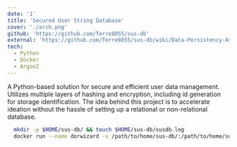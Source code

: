 ```yaml
---
date: '1'
title: 'Secured User String Database'
cover: './arch.png'
github: 'https://github.com/Terre8055/sus-db'
external: 'https://github.com/Terre8055/sus-db/wiki/Data-Persistency-Architecture'
tech:
  - Python
  - Docker
  - Argon2
---
```


A Python-based solution for secure and efficient user data management. Utilizes multiple layers of hashing and encryption, including id generation for storage identification.
The idea behind this project is to accelerate ideation without the hassle of setting up a relational or non-relational database.

```sh
  mkdir -p $HOME/sus-db/ && touch $HOME/sus-db/susdb.log
  docker run --name dorwizard -v /path/to/home/sus-db/:/path/to/home/sus-db/ -it terre8055/susdb:0.0.1 
```
